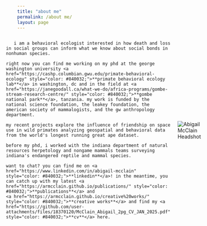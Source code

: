 ```yaml
---
title: "about me"
permalink: /about me/
layout: page
--- 
```

<div style="display: flex; align-items: center; justify-content: flex-end; gap: 20px;">

  <!-- Text Content -->
  <div style="flex: 1; max-width: 600px;">

       i am a behavioral ecologist interested in how death and loss in social groups can inform what we know about social bonds in nonhuman species. 

    right now you can find me working on my phd at the george washington university <a href="https://cashp.columbian.gwu.edu/primate-behavioral-ecology" style="color: #840032;">**primate behavioral ecology lab**</a> in washington, dc and in the field at <a href="https://janegoodall.ca/what-we-do/africa-programs/gombe-stream-research-centre/" style="color: #840032;">**gombe national park**</a>, tanzania. my work is funded by the national science foundation, the leakey foundation, the american society of mammalogists, and the gw anthropology department.  

    my recent projects explore the influence of friendship on space use in wild primates analyzing geospatial and behavioral data from the world's longest running great ape dataset.

    before my phd, i worked with the indiana department of natural resources herpetology and nongame mammals teams surveying indiana's endangered reptile and mammal species.  

    want to chat? you can find me on <a href="https://www.linkedin.com/in/abigail-mcclain" style="color: #840032;">**linkedin**</a>! in the meantime, you can catch up with my latest <a href="https://armcclain.github.io/publications/" style="color: #840032;">**publications**</a> and 
    <a href="https://armcclain.github.io/creative%20works/" style="color: #840032;">**creative works**</a> and find my <a href="https://github.com/user-attachments/files/18370120/McClain_Abigail_2pg_CV_JAN_2025.pdf" style="color: #840032;">**cv**</a> here.
  </div>

  <!-- Headshot Image -->
  <img src="https://github.com/user-attachments/assets/d733de93-f5a5-4a5b-8028-a6e5e4335336" 
       alt="Abigail McClain Headshot" 
       style="max-width: 250px; height: auto;">
</div>
